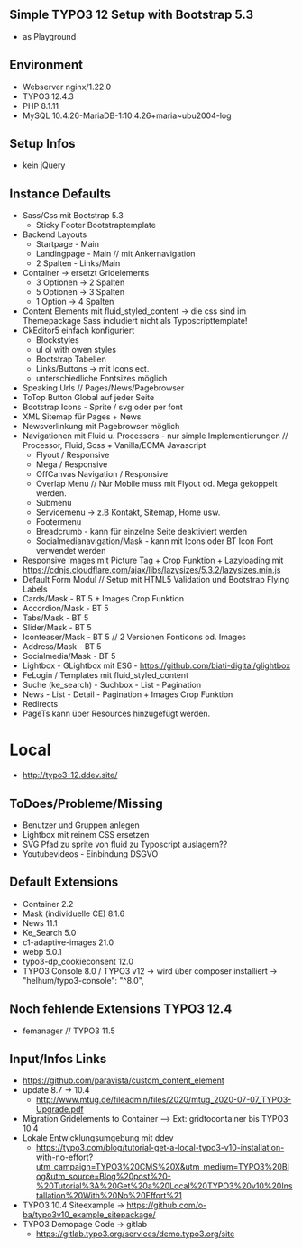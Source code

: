 ## Simple TYPO3 12 Setup with Bootstrap 5.3

* as Playground 

## Environment
* Webserver nginx/1.22.0
* TYPO3 12.4.3
* PHP 8.1.11
* MySQL 10.4.26-MariaDB-1:10.4.26+maria~ubu2004-log 

## Setup Infos
* kein jQuery

## Instance Defaults 
* Sass/Css mit Bootstrap 5.3
    - Sticky Footer Bootstraptemplate
* Backend Layouts 
    - Startpage - Main 
    - Landingpage - Main // mit Ankernavigation 
    - 2 Spalten - Links/Main 
* Container -> ersetzt Gridelements 
    - 3 Optionen -> 2 Spalten 
    - 5 Optionen -> 3 Spalten 
    - 1 Option -> 4 Spalten
* Content Elements mit fluid_styled_content  -> die css sind im Themepackage Sass includiert nicht als Typoscripttemplate!
* CkEditor5 einfach konfiguriert 
    - Blockstyles
    - ul ol with owen styles
    - Bootstrap Tabellen
    - Links/Buttons -> mit Icons ect.
    - unterschiedliche Fontsizes möglich
* Speaking Urls // Pages/News/Pagebrowser
* ToTop Button Global auf jeder Seite
* Bootstrap Icons - Sprite / svg oder per font
* XML Sitemap für Pages + News
* Newsverlinkung mit Pagebrowser möglich
* Navigationen mit Fluid u. Processors - nur simple Implementierungen // Processor, Fluid, Scss + Vanilla/ECMA  Javascript
    - Flyout / Responsive
    - Mega / Responsive
    - OffCanvas Navigation / Responsive
    - Overlap Menu // Nur Mobile muss mit Flyout od. Mega gekoppelt werden.
    - Submenu
    - Servicemenu -> z.B Kontakt, Sitemap, Home usw.
    - Footermenu
    - Breadcrumb - kann für einzelne Seite deaktiviert werden
    - Socialmedianavigation/Mask - kann mit Icons oder BT Icon Font verwendet werden
* Responsive Images mit Picture Tag + Crop Funktion + Lazyloading mit https://cdnjs.cloudflare.com/ajax/libs/lazysizes/5.3.2/lazysizes.min.js
* Default Form Modul // Setup mit HTML5 Validation und Bootstrap Flying Labels
* Cards/Mask - BT 5 + Images Crop Funktion
* Accordion/Mask - BT 5
* Tabs/Mask - BT 5
* Slider/Mask - BT 5
* Iconteaser/Mask - BT 5 // 2 Versionen Fonticons od. Images
* Address/Mask - BT 5
* Socialmedia/Mask - BT 5
* Lightbox - GLightbox mit ES6 - https://github.com/biati-digital/glightbox
* FeLogin / Templates mit fluid_styled_content
* Suche (ke_search) - Suchbox - List - Pagination 
* News - List - Detail - Pagination + Images Crop Funktion
* Redirects
* PageTs kann über Resources hinzugefügt werden.
 
# Local
* http://typo3-12.ddev.site/

## ToDoes/Probleme/Missing
* Benutzer und Gruppen anlegen
* Lightbox mit reinem CSS ersetzen
* SVG Pfad zu sprite von fluid zu Typoscript auslagern??
* Youtubevideos - Einbindung DSGVO

## Default Extensions
* Container 2.2  
* Mask (individuelle CE) 8.1.6
* News 11.1
* Ke_Search 5.0
* c1-adaptive-images 21.0
* webp 5.0.1
* typo3-dp_cookieconsent 12.0
* TYPO3 Console 8.0 / TYPO3 v12 -> wird über composer installiert -> "helhum/typo3-console": "^8.0",

## Noch fehlende Extensions TYPO3 12.4
* femanager // TYPO3 11.5

## Input/Infos Links
* https://github.com/paravista/custom_content_element
* update 8.7 -> 10.4 
    - http://www.mtug.de/fileadmin/files/2020/mtug_2020-07-07_TYPO3-Upgrade.pdf
* Migration Gridelements to Container --> Ext: gridtocontainer bis TYPO3 10.4
* Lokale Entwicklungsumgebung mit ddev
    - https://typo3.com/blog/tutorial-get-a-local-typo3-v10-installation-with-no-effort?utm_campaign=TYPO3%20CMS%20X&utm_medium=TYPO3%20Blog&utm_source=Blog%20post%20-%20Tutorial%3A%20Get%20a%20Local%20TYPO3%20v10%20Installation%20With%20No%20Effort%21
* TYPO3 10.4 Siteexample -> https://github.com/o-ba/typo3v10_example_sitepackage/
* TYPO3 Demopage Code -> gitlab
    - https://gitlab.typo3.org/services/demo.typo3.org/site
